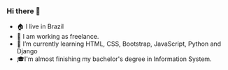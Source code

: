 ### Hi there 👋
- 🏠 I live in Brazil
- 🔭 I am working as freelance.
- 🌱 I’m currently learning HTML, CSS, Bootstrap, JavaScript, Python and Django
- 🎓I'm almost finishing my bachelor's degree in Information System.

